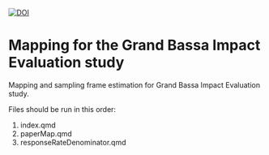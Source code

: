 [![DOI](https://zenodo.org/badge/807373689.svg)](https://zenodo.org/doi/10.5281/zenodo.11383566)

# Mapping for the Grand Bassa Impact Evaluation study

Mapping and sampling frame estimation for Grand Bassa Impact Evaluation study.

Files should be run in this order:
1) index.qmd
2) paperMap.qmd
3) responseRateDenominator.qmd
